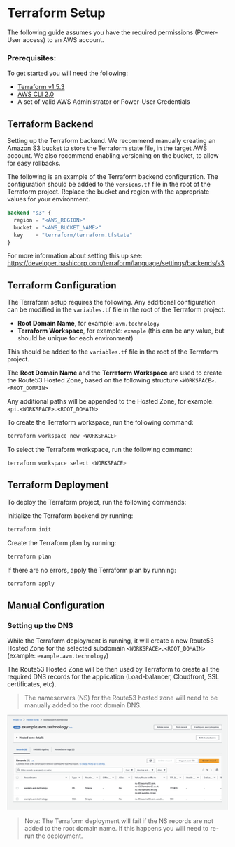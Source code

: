 # Terraform Setup

The following guide assumes you have the required permissions (Power-User access) to an AWS account.

### Prerequisites:

To get started you will need the following:

- [Terraform v1.5.3](https://developer.hashicorp.com/terraform/downloads)
- [AWS CLI 2.0](https://aws.amazon.com/cli/)
- A set of valid AWS Administrator or Power-User Credentials

## Terraform Backend

Setting up the Terraform backend. We recommend manually creating an Amazon S3 bucket to store the Terraform state file, in the target AWS account. We also recommend enabling versioning on the bucket, to allow for easy rollbacks.

The following is an example of the Terraform backend configuration. The configuration should be added to the `versions.tf` file in the root of the Terraform project. Replace the bucket and region with the appropriate values for your environment.
```terraform
backend "s3" {
  region = "<AWS_REGION>"
  bucket = "<AWS_BUCKET_NAME>"
  key    = "terraform/terraform.tfstate"
}
```

For more information about setting this up see: https://developer.hashicorp.com/terraform/language/settings/backends/s3

## Terraform Configuration

The Terraform setup requires the following. Any additional configuration can be modified in the `variables.tf` file in the root of the Terraform project.
- **Root Domain Name**, for example: `avm.technology`
- **Terraform Workspace**, for example: `example` (this can be any value, but should be unique for each environment)

This should be added to the `variables.tf` file in the root of the Terraform project.

The **Root Domain Name** and the **Terraform Workspace** are used to create the Route53 Hosted Zone, based on the following structure `<WORKSPACE>.<ROOT_DOMAIN>`

Any additional paths will be appended to the Hosted Zone, for example: `api.<WORKSPACE>.<ROOT_DOMAIN>`

To create the Terraform workspace, run the following command:
```bash
terraform workspace new <WORKSPACE>
```

To select the Terraform workspace, run the following command:
```bash
terraform workspace select <WORKSPACE>
```

## Terraform Deployment

To deploy the Terraform project, run the following commands:

Initialize the Terraform backend by running:
```bash
terraform init
```

Create the Terraform plan by running:
```bash
terraform plan
```

If there are no errors, apply the Terraform plan by running:
```bash
terraform apply
```

## Manual Configuration

### Setting up the DNS

While the Terraform deployment is running, it will create a new Route53 Hosted Zone for the selected subdomain `<WORKSPACE>.<ROOT_DOMAIN>` (example: `example.avm.technology`)

The Route53 Hosted Zone will be then used by Terraform to create all the required DNS records for the application (Load-balancer, Cloudfront, SSL certificates, etc).

> The nameservers (NS) for the Route53 hosted zone will need to be manually added to the root domain DNS.

![](assets/route53-hosted-zone.png)

> Note: The Terraform deployment will fail if the NS records are not added to the root domain name. If this happens you will need to re-run the deployment.
